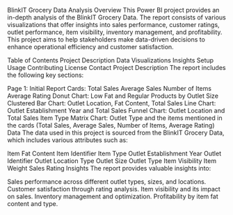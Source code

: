 BlinkIT Grocery Data Analysis
Overview
This Power BI project provides an in-depth analysis of the BlinkIT Grocery Data. The report consists of various visualizations that offer insights into sales performance, customer ratings, outlet performance, item visibility, inventory management, and profitability. This project aims to help stakeholders make data-driven decisions to enhance operational efficiency and customer satisfaction.

Table of Contents
Project Description
Data
Visualizations
Insights
Setup
Usage
Contributing
License
Contact
Project Description
The report includes the following key sections:

Page 1: Initial Report
Cards:
Total Sales
Average Sales
Number of Items
Average Rating
Donut Chart:
Low Fat and Regular Products by Outlet Size
Clustered Bar Chart:
Outlet Location, Fat Content, Total Sales
Line Chart:
Outlet Establishment Year and Total Sales
Funnel Chart:
Outlet Location and Total Sales
Item Type
Matrix Chart:
Outlet Type and the items mentioned in the cards (Total Sales, Average Sales, Number of Items, Average Rating)
Data
The data used in this project is sourced from the BlinkIT Grocery Data, which includes various attributes such as:

Item Fat Content
Item Identifier
Item Type
Outlet Establishment Year
Outlet Identifier
Outlet Location Type
Outlet Size
Outlet Type
Item Visibility
Item Weight
Sales
Rating
Insights
The report provides valuable insights into:

Sales performance across different outlet types, sizes, and locations.
Customer satisfaction through rating analysis.
Item visibility and its impact on sales.
Inventory management and optimization.
Profitability by item fat content and type.

